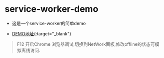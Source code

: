 # service-worker-demo

- 这是一个service-worker的简单demo

- [DEMO地址](https://swordywq.github.io/service-worker-demo/){:target="_blank"}

> F12 开启Chrome 浏览器调试,切换到NetWork面板,修改offline的状态可模拟离线访问.
